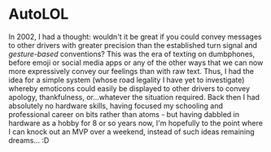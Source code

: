 # AutoLOL

In 2002, I had a thought: wouldn't it be great if you could convey messages to other drivers with greater precision than the established turn signal and *gesture-based* conventions?  This was the era of texting on dumbphones, before emoji or social media apps or any of the other ways that we can now more expressively convey our feelings than with raw text.  Thus, I had the idea for a simple system (whose road legality I have yet to investigate) whereby emoticons could easily be displayed to other drivers to convey apology, thankfulness, or...whatever the situation required.  Back then I had absolutely no hardware skills, having focused my schooling and professional career on bits rather than atoms - but having dabbled in hardware as a hobby for 8 or so years now, I'm hopefully to the point where I can knock out an MVP over a weekend, instead of such ideas remaining dreams... :D